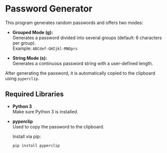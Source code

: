 # Password Generator

This program generates random passwords and offers two modes:

- **Grouped Mode (g):**  
  Generates a password divided into several groups (default: 6 characters per group).  
  Example: `ABCdef-GHIjkl-MNOprs`

- **String Mode (s):**  
  Generates a continuous password string with a user-defined length.

After generating the password, it is automatically copied to the clipboard using `pyperclip`.

## Required Libraries

- **Python 3**  
  Make sure Python 3 is installed.

- **pyperclip**  
  Used to copy the password to the clipboard.

  Install via pip:
  ```bash
  pip install pyperclip
